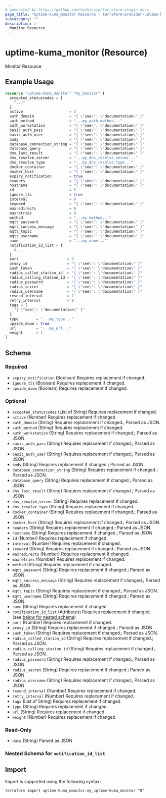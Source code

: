```yaml
---
# generated by https://github.com/hashicorp/terraform-plugin-docs
page_title: "uptime-kuma_monitor Resource - terraform-provider-uptime-kuma"
subcategory: ""
description: |-
  Monitor Resource
---
```


# uptime-kuma_monitor (Resource)

Monitor Resource

## Example Usage

```terraform
resource "uptime-kuma_monitor" "my_monitor" {
  accepted_statuscodes = [
    "..."
  ]
  active                     = 3
  auth_domain                = "{ \"see\": \"documentation\" }"
  auth_method                = "...my_auth_method..."
  auth_workstation           = "{ \"see\": \"documentation\" }"
  basic_auth_pass            = "{ \"see\": \"documentation\" }"
  basic_auth_user            = "{ \"see\": \"documentation\" }"
  body                       = "{ \"see\": \"documentation\" }"
  database_connection_string = "{ \"see\": \"documentation\" }"
  database_query             = "{ \"see\": \"documentation\" }"
  dns_last_result            = "{ \"see\": \"documentation\" }"
  dns_resolve_server         = "...my_dns_resolve_server..."
  dns_resolve_type           = "...my_dns_resolve_type..."
  docker_container           = "{ \"see\": \"documentation\" }"
  docker_host                = "{ \"see\": \"documentation\" }"
  expiry_notification        = true
  headers                    = "{ \"see\": \"documentation\" }"
  hostname                   = "{ \"see\": \"documentation\" }"
  id                         = 5
  ignore_tls                 = true
  interval                   = 0
  keyword                    = "{ \"see\": \"documentation\" }"
  maxredirects               = 6
  maxretries                 = 9
  method                     = "...my_method..."
  mqtt_password              = "{ \"see\": \"documentation\" }"
  mqtt_success_message       = "{ \"see\": \"documentation\" }"
  mqtt_topic                 = "{ \"see\": \"documentation\" }"
  mqtt_username              = "{ \"see\": \"documentation\" }"
  name                       = "...my_name..."
  notification_id_list = {
    # ...
  }
  port                      = 6
  proxy_id                  = "{ \"see\": \"documentation\" }"
  push_token                = "{ \"see\": \"documentation\" }"
  radius_called_station_id  = "{ \"see\": \"documentation\" }"
  radius_calling_station_id = "{ \"see\": \"documentation\" }"
  radius_password           = "{ \"see\": \"documentation\" }"
  radius_secret             = "{ \"see\": \"documentation\" }"
  radius_username           = "{ \"see\": \"documentation\" }"
  resend_interval           = 7
  retry_interval            = 8
  tags = [
    "{ \"see\": \"documentation\" }"
  ]
  type        = "...my_type..."
  upside_down = true
  url         = "...my_url..."
  weight      = 1
}
```

<!-- schema generated by tfplugindocs -->
## Schema

### Required

- `expiry_notification` (Boolean) Requires replacement if changed.
- `ignore_tls` (Boolean) Requires replacement if changed.
- `upside_down` (Boolean) Requires replacement if changed.

### Optional

- `accepted_statuscodes` (List of String) Requires replacement if changed.
- `active` (Number) Requires replacement if changed.
- `auth_domain` (String) Requires replacement if changed.; Parsed as JSON.
- `auth_method` (String) Requires replacement if changed.
- `auth_workstation` (String) Requires replacement if changed.; Parsed as JSON.
- `basic_auth_pass` (String) Requires replacement if changed.; Parsed as JSON.
- `basic_auth_user` (String) Requires replacement if changed.; Parsed as JSON.
- `body` (String) Requires replacement if changed.; Parsed as JSON.
- `database_connection_string` (String) Requires replacement if changed.; Parsed as JSON.
- `database_query` (String) Requires replacement if changed.; Parsed as JSON.
- `dns_last_result` (String) Requires replacement if changed.; Parsed as JSON.
- `dns_resolve_server` (String) Requires replacement if changed.
- `dns_resolve_type` (String) Requires replacement if changed.
- `docker_container` (String) Requires replacement if changed.; Parsed as JSON.
- `docker_host` (String) Requires replacement if changed.; Parsed as JSON.
- `headers` (String) Requires replacement if changed.; Parsed as JSON.
- `hostname` (String) Requires replacement if changed.; Parsed as JSON.
- `id` (Number) Requires replacement if changed.
- `interval` (Number) Requires replacement if changed.
- `keyword` (String) Requires replacement if changed.; Parsed as JSON.
- `maxredirects` (Number) Requires replacement if changed.
- `maxretries` (Number) Requires replacement if changed.
- `method` (String) Requires replacement if changed.
- `mqtt_password` (String) Requires replacement if changed.; Parsed as JSON.
- `mqtt_success_message` (String) Requires replacement if changed.; Parsed as JSON.
- `mqtt_topic` (String) Requires replacement if changed.; Parsed as JSON.
- `mqtt_username` (String) Requires replacement if changed.; Parsed as JSON.
- `name` (String) Requires replacement if changed.
- `notification_id_list` (Attributes) Requires replacement if changed. (see [below for nested schema](#nestedatt--notification_id_list))
- `port` (Number) Requires replacement if changed.
- `proxy_id` (String) Requires replacement if changed.; Parsed as JSON.
- `push_token` (String) Requires replacement if changed.; Parsed as JSON.
- `radius_called_station_id` (String) Requires replacement if changed.; Parsed as JSON.
- `radius_calling_station_id` (String) Requires replacement if changed.; Parsed as JSON.
- `radius_password` (String) Requires replacement if changed.; Parsed as JSON.
- `radius_secret` (String) Requires replacement if changed.; Parsed as JSON.
- `radius_username` (String) Requires replacement if changed.; Parsed as JSON.
- `resend_interval` (Number) Requires replacement if changed.
- `retry_interval` (Number) Requires replacement if changed.
- `tags` (List of String) Requires replacement if changed.
- `type` (String) Requires replacement if changed.
- `url` (String) Requires replacement if changed.
- `weight` (Number) Requires replacement if changed.

### Read-Only

- `data` (String) Parsed as JSON.

<a id="nestedatt--notification_id_list"></a>
### Nested Schema for `notification_id_list`

## Import

Import is supported using the following syntax:

```shell
terraform import uptime-kuma_monitor.my_uptime-kuma_monitor "0"
```
